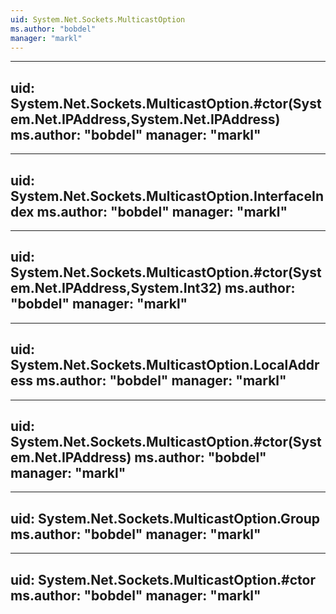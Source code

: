```yaml
---
uid: System.Net.Sockets.MulticastOption
ms.author: "bobdel"
manager: "markl"
---
```


---
uid: System.Net.Sockets.MulticastOption.#ctor(System.Net.IPAddress,System.Net.IPAddress)
ms.author: "bobdel"
manager: "markl"
---

---
uid: System.Net.Sockets.MulticastOption.InterfaceIndex
ms.author: "bobdel"
manager: "markl"
---

---
uid: System.Net.Sockets.MulticastOption.#ctor(System.Net.IPAddress,System.Int32)
ms.author: "bobdel"
manager: "markl"
---

---
uid: System.Net.Sockets.MulticastOption.LocalAddress
ms.author: "bobdel"
manager: "markl"
---

---
uid: System.Net.Sockets.MulticastOption.#ctor(System.Net.IPAddress)
ms.author: "bobdel"
manager: "markl"
---

---
uid: System.Net.Sockets.MulticastOption.Group
ms.author: "bobdel"
manager: "markl"
---

---
uid: System.Net.Sockets.MulticastOption.#ctor
ms.author: "bobdel"
manager: "markl"
---
